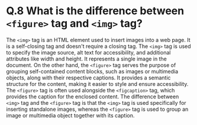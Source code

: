 # Q.8 What is the difference between `<figure>` tag and `<img>` tag?



The `<img>` tag is an HTML element used to insert images into a web page. It is a self-closing tag and doesn't require a closing tag. The `<img>` tag is used to specify the image source, alt text for accessibility, and additional attributes like width and height. It represents a single image in the document.
On the other hand, the `<figure>` tag serves the purpose of grouping self-contained content blocks, such as images or multimedia objects, along with their respective captions. It provides a semantic structure for the content, making it easier to style and ensure accessibility. The `<figure>` tag is often used alongside the `<figcaption>` tag, which provides the caption for the enclosed content.
The difference between `<img>` tag and the `<figure>` tag is that the `<img>` tag is used specifically for inserting standalone images, whereas the `<figure>` tag is used to group an image or multimedia object together with its caption.
